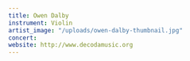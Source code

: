 ```yaml
---
title: Owen Dalby
instrument: Violin
artist_image: "/uploads/owen-dalby-thumbnail.jpg"
concert:
website: http://www.decodamusic.org
---
```


